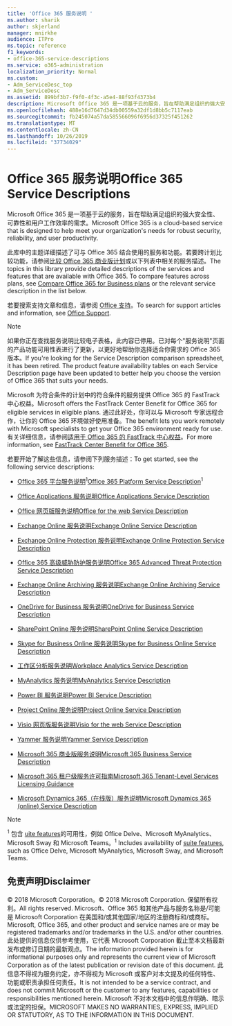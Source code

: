 ```yaml
---
title: 'Office 365 服务说明 '
ms.author: sharik
author: skjerland
manager: mnirkhe
audience: ITPro
ms.topic: reference
f1_keywords:
- office-365-service-descriptions
ms.service: o365-administration
localization_priority: Normal
ms.custom:
- Adm_ServiceDesc_top
- Adm_ServiceDesc
ms.assetid: 899bf3b7-f9f0-4f3c-a5e4-88f93f4373b4
description: Microsoft Office 365 是一项基于云的服务，旨在帮助满足组织的强大安全性、可靠性和用户工作效率的需求。
ms.openlocfilehash: 488e16d7647d34db00559a32df1d8bb5c7117eab
ms.sourcegitcommit: fb245074a57da585566096f6956d37325f451262
ms.translationtype: MT
ms.contentlocale: zh-CN
ms.lasthandoff: 10/26/2019
ms.locfileid: "37734029"
---
```

# <a name="office-365-service-descriptions"></a><span data-ttu-id="d80ee-103">Office 365 服务说明</span><span class="sxs-lookup"><span data-stu-id="d80ee-103">Office 365 Service Descriptions</span></span> 

<span data-ttu-id="d80ee-104">Microsoft Office 365 是一项基于云的服务，旨在帮助满足组织的强大安全性、可靠性和用户工作效率的需求。</span><span class="sxs-lookup"><span data-stu-id="d80ee-104">Microsoft Office 365 is a cloud-based service that is designed to help meet your organization's needs for robust security, reliability, and user productivity.</span></span> 
  
<span data-ttu-id="d80ee-p101">此库中的主题详细描述了可与 Office 365 结合使用的服务和功能。若要跨计划比较功能，请参阅[比较 Office 365 商业版计划](https://go.microsoft.com/fwlink/?LinkID=799177&amp;clcid=0x409)或以下列表中相关的服务描述。</span><span class="sxs-lookup"><span data-stu-id="d80ee-p101">The topics in this library provide detailed descriptions of the services and features that are available with Office 365. To compare features across plans, see [Compare Office 365 for Business plans](https://go.microsoft.com/fwlink/?LinkID=799177&amp;clcid=0x409) or the relevant service description in the list below.</span></span> 
  
<span data-ttu-id="d80ee-107">若要搜索支持文章和信息，请参阅 [Office 支持](https://support.office.com/)。</span><span class="sxs-lookup"><span data-stu-id="d80ee-107">To search for support articles and information, see [Office Support](https://support.office.com/).</span></span>
  
> [!NOTE]
> <span data-ttu-id="d80ee-p102">如果你正在查找服务说明比较电子表格，此内容已停用。已对每个"服务说明"页面的产品功能可用性表进行了更新，以更好地帮助你选择适合你需求的 Office 365 版本。</span><span class="sxs-lookup"><span data-stu-id="d80ee-p102">If you're looking for the Service Description comparison spreadsheet, it has been retired. The product feature availability tables on each Service Description page have been updated to better help you choose the version of Office 365 that suits your needs.</span></span> 
  
<span data-ttu-id="d80ee-110">Microsoft 为符合条件的计划中的符合条件的服务提供 Office 365 的 FastTrack 中心权益。</span><span class="sxs-lookup"><span data-stu-id="d80ee-110">Microsoft offers the FastTrack Center Benefit for Office 365 for eligible services in eligible plans.</span></span> <span data-ttu-id="d80ee-111">通过此好处，你可以与 Microsoft 专家远程合作，让你的 Office 365 环境做好使用准备。</span><span class="sxs-lookup"><span data-stu-id="d80ee-111">The benefit lets you work remotely with Microsoft specialists to get your Office 365 environment ready for use.</span></span> <span data-ttu-id="d80ee-112">有关详细信息，请参阅[适用于 Office 365 的 FastTrack 中心权益](https://docs.microsoft.com/fasttrack/O365-fasttrack-benefit-for-office-365)。</span><span class="sxs-lookup"><span data-stu-id="d80ee-112">For more information, see [FastTrack Center Benefit for Office 365](https://docs.microsoft.com/fasttrack/O365-fasttrack-benefit-for-office-365).</span></span>
  
<span data-ttu-id="d80ee-113">若要开始了解这些信息，请参阅下列服务描述：</span><span class="sxs-lookup"><span data-stu-id="d80ee-113">To get started, see the following service descriptions:</span></span>
  
- <span data-ttu-id="d80ee-114">[Office 365 平台服务说明](office-365-platform-service-description/office-365-platform-service-description.md)<sup>1</sup></span><span class="sxs-lookup"><span data-stu-id="d80ee-114">[Office 365 Platform Service Description](office-365-platform-service-description/office-365-platform-service-description.md)<sup>1</sup></span></span>
    
- [<span data-ttu-id="d80ee-115">Office Applications 服务说明</span><span class="sxs-lookup"><span data-stu-id="d80ee-115">Office Applications Service Description</span></span>](office-applications-service-description/office-applications-service-description.md)
    
- [<span data-ttu-id="d80ee-116">Office 网页版服务说明</span><span class="sxs-lookup"><span data-stu-id="d80ee-116">Office for the web Service Description</span></span>](office-online-service-description/office-online-service-description.md)
    
- [<span data-ttu-id="d80ee-117">Exchange Online 服务说明</span><span class="sxs-lookup"><span data-stu-id="d80ee-117">Exchange Online Service Description</span></span>](exchange-online-service-description/exchange-online-service-description.md)
    
- [<span data-ttu-id="d80ee-118">Exchange Online Protection 服务说明</span><span class="sxs-lookup"><span data-stu-id="d80ee-118">Exchange Online Protection Service Description</span></span>](exchange-online-protection-service-description/exchange-online-protection-service-description.md)
    
- [<span data-ttu-id="d80ee-119">Office 365 高级威胁防护服务说明</span><span class="sxs-lookup"><span data-stu-id="d80ee-119">Office 365 Advanced Threat Protection Service Description</span></span>](office-365-advanced-threat-protection-service-description.md)
    
- [<span data-ttu-id="d80ee-120">Exchange Online Archiving 服务说明</span><span class="sxs-lookup"><span data-stu-id="d80ee-120">Exchange Online Archiving Service Description</span></span>](exchange-online-archiving-service-description/exchange-online-archiving-service-description.md)
    
- [<span data-ttu-id="d80ee-121">OneDrive for Business 服务说明</span><span class="sxs-lookup"><span data-stu-id="d80ee-121">OneDrive for Business Service Description</span></span>](onedrive-for-business-service-description.md)
    
- [<span data-ttu-id="d80ee-122">SharePoint Online 服务说明</span><span class="sxs-lookup"><span data-stu-id="d80ee-122">SharePoint Online Service Description</span></span>](sharepoint-online-service-description/sharepoint-online-service-description.md)
    
- [<span data-ttu-id="d80ee-123">Skype for Business Online 服务说明</span><span class="sxs-lookup"><span data-stu-id="d80ee-123">Skype for Business Online Service Description</span></span>](skype-for-business-online-service-description/skype-for-business-online-service-description.md)
    
- [<span data-ttu-id="d80ee-124">工作区分析服务说明</span><span class="sxs-lookup"><span data-stu-id="d80ee-124">Workplace Analytics Service Description</span></span>](workplace-analytics-service-description.md)

- [<span data-ttu-id="d80ee-125">MyAnalytics 服务说明</span><span class="sxs-lookup"><span data-stu-id="d80ee-125">MyAnalytics Service Description</span></span>](mya-service-description.md)
    
- [<span data-ttu-id="d80ee-126">Power BI 服务说明</span><span class="sxs-lookup"><span data-stu-id="d80ee-126">Power BI Service Description</span></span>](power-bi-service-description.md)
    
- [<span data-ttu-id="d80ee-127">Project Online 服务说明</span><span class="sxs-lookup"><span data-stu-id="d80ee-127">Project Online Service Description</span></span>](project-online-service-description/project-online-service-description.md)
    
- [<span data-ttu-id="d80ee-128">Visio 网页版服务说明</span><span class="sxs-lookup"><span data-stu-id="d80ee-128">Visio for the web Service Description</span></span>](visio-online-service-description/visio-online-service-description.md)
    
- [<span data-ttu-id="d80ee-129">Yammer 服务说明</span><span class="sxs-lookup"><span data-stu-id="d80ee-129">Yammer Service Description</span></span>](yammer-service-description/yammer-service-description.md)

- [<span data-ttu-id="d80ee-130">Microsoft 365 商业版服务说明</span><span class="sxs-lookup"><span data-stu-id="d80ee-130">Microsoft 365 Business Service Description</span></span>](microsoft-365-service-descriptions/microsoft-365-business-service-description.md)

- [<span data-ttu-id="d80ee-131">Microsoft 365 租户级服务许可指南</span><span class="sxs-lookup"><span data-stu-id="d80ee-131">Microsoft 365 Tenant-Level Services Licensing Guidance</span></span>](microsoft-365-service-descriptions/microsoft-365-tenantlevel-services-licensing-guidance.md)
    
- [<span data-ttu-id="d80ee-132">Microsoft Dynamics 365（在线版）服务说明</span><span class="sxs-lookup"><span data-stu-id="d80ee-132">Microsoft Dynamics 365 (online) Service Description</span></span>](microsoft-dynamics-365-online-service-description.md)
    
> [!NOTE]
> <span data-ttu-id="d80ee-133"><sup>1</sup> 包含 [uite features](https://docs.microsoft.com/office365/servicedescriptions/office-365-platform-service-description/office-365-suite-features)的可用性，例如 Office Delve、Microsoft MyAnalytics、Microsoft Sway 和 Microsoft Teams。</span><span class="sxs-lookup"><span data-stu-id="d80ee-133"><sup>1</sup> Includes availability of [suite features](https://docs.microsoft.com/office365/servicedescriptions/office-365-platform-service-description/office-365-suite-features), such as Office Delve, Microsoft MyAnalytics, Microsoft Sway, and Microsoft Teams.</span></span>
  
## <a name="disclaimer"></a><span data-ttu-id="d80ee-134">免责声明</span><span class="sxs-lookup"><span data-stu-id="d80ee-134">Disclaimer</span></span>

<span data-ttu-id="d80ee-135">© 2018 Microsoft Corporation。</span><span class="sxs-lookup"><span data-stu-id="d80ee-135">© 2018 Microsoft Corporation.</span></span> <span data-ttu-id="d80ee-136">保留所有权利。</span><span class="sxs-lookup"><span data-stu-id="d80ee-136">All rights reserved.</span></span> <span data-ttu-id="d80ee-137">Microsoft、Office 365 和其他产品与服务名称是/可能是 Microsoft Corporation 在美国和/或其他国家/地区的注册商标和/或商标。</span><span class="sxs-lookup"><span data-stu-id="d80ee-137">Microsoft, Office 365, and other product and service names are or may be registered trademarks and/or trademarks in the U.S. and/or other countries.</span></span> <span data-ttu-id="d80ee-138">此处提供的信息仅供参考使用，它代表 Microsoft Corporation 截止至本文档最新发布或修订日期的最新观点。</span><span class="sxs-lookup"><span data-stu-id="d80ee-138">The information provided herein is for informational purposes only and represents the current view of Microsoft Corporation as of the latest publication or revision date of this document.</span></span> <span data-ttu-id="d80ee-139">此信息不得视为服务约定，亦不得视为 Microsoft 或客户对本文提及的任何特性、功能或职责承担任何责任。</span><span class="sxs-lookup"><span data-stu-id="d80ee-139">It is not intended to be a service contract, and does not commit Microsoft or the customer to any features, capabilities or responsibilities mentioned herein.</span></span> <span data-ttu-id="d80ee-140">Microsoft 不对本文档中的信息作明确、暗示或法定的担保。</span><span class="sxs-lookup"><span data-stu-id="d80ee-140">MICROSOFT MAKES NO WARRANTIES, EXPRESS, IMPLIED OR STATUTORY, AS TO THE INFORMATION IN THIS DOCUMENT.</span></span> 
  
